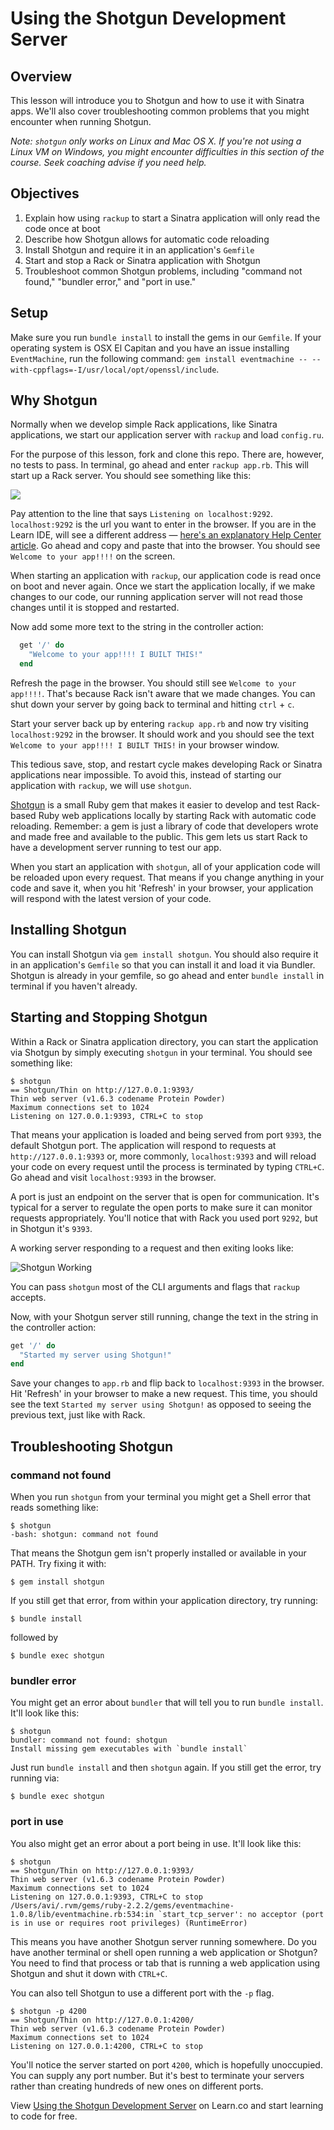 # Using the Shotgun Development Server

## Overview

This lesson will introduce you to Shotgun and how to use it with Sinatra apps. We'll also cover troubleshooting common problems that you might encounter when running Shotgun. 

_Note: `shotgun` only works on Linux and Mac OS X. If you're not using a Linux VM on Windows, you might encounter difficulties in this section of the course. Seek coaching advise if you need help._

## Objectives

1. Explain how using `rackup` to start a Sinatra application will only read the code once at boot 
2. Describe how Shotgun allows for automatic code reloading
3. Install Shotgun and require it in an application's `Gemfile` 
4. Start and stop a Rack or Sinatra application with Shotgun
5. Troubleshoot common Shotgun problems, including "command not found," "bundler error," and "port in use."

## Setup

Make sure you run `bundle install` to install the gems in our `Gemfile`. If your operating system is OSX El Capitan and you have an issue installing `EventMachine`, run the following command: `gem install eventmachine -- --with-cppflags=-I/usr/local/opt/openssl/include`.

## Why Shotgun

Normally when we develop simple Rack applications, like Sinatra applications, we start our application server with `rackup` and load `config.ru`.

For the purpose of this lesson, fork and clone this repo. There are, however, no tests to pass. In terminal, go ahead and enter `rackup app.rb`. This will start up a Rack server. You should see something like this:

<img src="https://s3.amazonaws.com/learn-verified/rackup.png">

Pay attention to the line that says `Listening on localhost:9292`. `localhost:9292` is the url you want to enter in the browser. If you are in the Learn IDE,  will see a different address — [here's an explanatory Help Center article](http://help.learn.co/the-learn-ide/common-ide-questions/accessing-localhost-in-the-learn-ide). Go ahead and copy and paste that into the browser. You should see `Welcome to your app!!!!` on the screen.

When starting an application with `rackup`, our application code is read once on boot and never again. Once we start the application locally, if we make changes to our code, our running application server will not read those changes until it is stopped and restarted.

Now add some more text to the string in the controller action:

```ruby
  get '/' do 
    "Welcome to your app!!!! I BUILT THIS!"
  end
```
Refresh the page in the browser. You should still see `Welcome to your app!!!!`. That's because Rack isn't aware that we made changes. You can shut down your server by going back to terminal and hitting `ctrl` + `c`. 

Start your server back up by entering `rackup app.rb` and now try visiting `localhost:9292` in the browser. It should work and you should see the text `Welcome to your app!!!! I BUILT THIS!` in your browser window.

This tedious save, stop, and restart cycle makes developing Rack or Sinatra applications near impossible. To avoid this, instead of starting our application with `rackup`, we will use `shotgun`.

[Shotgun](https://github.com/rtomayko/shotgun) is a small Ruby gem that makes it easier to develop and test Rack-based Ruby web applications locally by starting Rack with automatic code reloading. Remember: a gem is just a library of code that developers wrote and made free and available to the public. This gem lets us start Rack to have a development server running to test our app.

When you start an application with `shotgun`, all of your application code will be reloaded upon every request. That means if you change anything in your code and save it, when you hit 'Refresh' in your browser, your application will respond with the latest version of your code.

## Installing Shotgun

You can install Shotgun via `gem install shotgun`. You should also require it in an application's `Gemfile` so that you can install it and load it via Bundler. Shotgun is already in your gemfile, so go ahead and enter `bundle install` in terminal if you haven't already.

## Starting and Stopping Shotgun

Within a Rack or Sinatra application directory, you can start the application via Shotgun by simply executing `shotgun` in your terminal. You should see something like:

```
$ shotgun
== Shotgun/Thin on http://127.0.0.1:9393/
Thin web server (v1.6.3 codename Protein Powder)
Maximum connections set to 1024
Listening on 127.0.0.1:9393, CTRL+C to stop
```

That means your application is loaded and being served from port `9393`, the default Shotgun port. The application will respond to requests at `http://127.0.0.1:9393` or, more commonly, `localhost:9393` and will reload your code on every request until the process is terminated by typing `CTRL+C`. Go ahead and visit `localhost:9393` in the browser.

A port is just an endpoint on the server that is open for communication. It's typical for a server to regulate the open ports to make sure it can monitor requests appropriately. You'll notice that with Rack you used port `9292`, but in Shotgun it's `9393`.

A working server responding to a request and then exiting looks like:

![Shotgun Working](https://dl.dropboxusercontent.com/s/0dwm67kbwvbope1/2015-09-15%20at%2011.12%20PM.png)

You can pass `shotgun` most of the CLI arguments and flags that `rackup` accepts.

Now, with your Shotgun server still running, change the text in the string in the controller action:

```ruby
get '/' do
  "Started my server using Shotgun!"
end
```

Save your changes to `app.rb` and flip back to `localhost:9393` in the browser. Hit 'Refresh' in your browser to make a new request. This time, you should see the text `Started my server using Shotgun!` as opposed to seeing the previous text, just like with Rack.

## Troubleshooting Shotgun

### command not found

When you run `shotgun` from your terminal you might get a Shell error that reads something like:

```
$ shotgun
-bash: shotgun: command not found
```

That means the Shotgun gem isn't properly installed or available in your PATH. Try fixing it with:

```
$ gem install shotgun
```

If you still get that error, from within your application directory, try running:

```
$ bundle install
```

followed by

```
$ bundle exec shotgun
```

### bundler error

You might get an error about `bundler` that will tell you to run `bundle install`. 
It'll look like this:

```
$ shotgun
bundler: command not found: shotgun
Install missing gem executables with `bundle install`
```

Just run `bundle install` and then `shotgun` again. If you still get the error, try running via:

```
$ bundle exec shotgun
```

### port in use

You also might get an error about a port being in use. It'll look like this:

```
$ shotgun
== Shotgun/Thin on http://127.0.0.1:9393/
Thin web server (v1.6.3 codename Protein Powder)
Maximum connections set to 1024
Listening on 127.0.0.1:9393, CTRL+C to stop
/Users/avi/.rvm/gems/ruby-2.2.2/gems/eventmachine-1.0.8/lib/eventmachine.rb:534:in `start_tcp_server': no acceptor (port is in use or requires root privileges) (RuntimeError)
```

This means you have another Shotgun server running somewhere. Do you have another terminal or shell open running a web application or Shotgun? You need to find that process or tab that is running a web application using Shotgun and shut it down with `CTRL+C`.

You can also tell Shotgun to use a different port with the `-p` flag.

```
$ shotgun -p 4200
== Shotgun/Thin on http://127.0.0.1:4200/
Thin web server (v1.6.3 codename Protein Powder)
Maximum connections set to 1024
Listening on 127.0.0.1:4200, CTRL+C to stop
```

You'll notice the server started on port `4200`, which is hopefully unoccupied. You can supply any port number. But it's best to terminate your servers rather than creating hundreds of new ones on different ports.

<p data-visibility='hidden'>View <a href='https://learn.co/lessons/sinatra-shotgun-server' title='Using the Shotgun Development Server'>Using the Shotgun Development Server</a> on Learn.co and start learning to code for free.</p>
